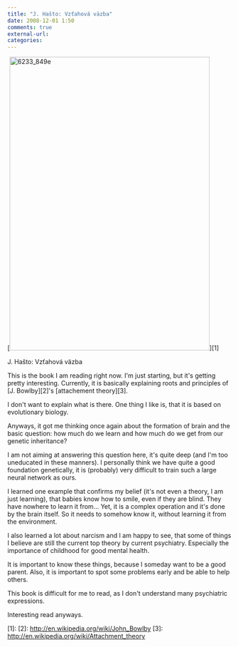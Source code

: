 ```yaml
---
title: "J. Hašto: Vzťahová väzba"
date: 2008-12-01 1:50
comments: true
external-url:
categories:
---
```

[<img src="http://9.asset.soup.io/asset/0181/6233_849e.jpeg" width="450" height="659" alt="6233_849e" />][1]

J. Hašto: Vzťahová väzba  
  
This is the book I am reading right now. I'm just starting, but it's getting pretty interesting. Currently, it is basically explaining roots and principles of [J. Bowlby][2]'s [attachement theory][3].  
  
I don't want to explain what is there. One thing I like is, that it is based on evolutionary biology.  
  
Anyways, it got me thinking once again about the formation of brain and the basic question: how much do we learn and how much do we get from our genetic inheritance?  
  
I am not aiming at answering this question here, it's quite deep (and I'm too uneducated in these manners). I personally think we have quite a good foundation genetically, it is (probably) very difficult to train such a large neural network as ours.   
  
I learned one example that confirms my belief (it's not even a theory, I am just learning), that babies know how to smile, even if they are blind. They have nowhere to learn it from... Yet, it is a complex operation and it's done by the brain itself. So it needs to somehow know it, without learning it from the environment.  
  
I also learned a lot about narcism and I am happy to see, that some of things I believe are still the current top theory by current psychiatry. Especially the importance of childhood for good mental health.  
  
It is important to know these things, because I someday want to be a good parent. Also, it is important to spot some problems early and be able to help others.  
  
This book is difficult for me to read, as I don't understand many psychiatric expressions.  
  
Interesting read anyways.  


  [1]: 
  [2]: http://en.wikipedia.org/wiki/John_Bowlby
  [3]: http://en.wikipedia.org/wiki/Attachment_theory
